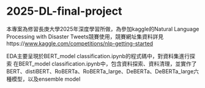 # 2025-DL-final-project
本專案為修習長庚大學2025年深度學習所做，為參加kaggle的Natural Language Processing with Disaster Tweets競賽使用，競賽網址集資料詳見https://www.kaggle.com/competitions/nlp-getting-started

EDA主要呈現於BERT_model classification.ipynb的程式碼中，對資料集進行探索
在BERT_model classification.ipynb中，包含資料探索、資料清理，並實作了BERT、distiBERT、RoBERTa、RoBERTa_large、DeBERTa、DeBERTa_large六種模型，以及ensemble model
